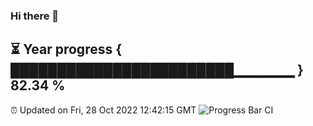 ### Hi there 👋
⏳ Year progress { ████████████████████████▁▁▁▁▁▁ } 82.34 %
---
⏰ Updated on Fri, 28 Oct 2022 12:42:15 GMT
![Progress Bar CI](https://github.com/liununu/liununu/workflows/Progress%20Bar%20CI/badge.svg)
